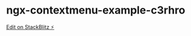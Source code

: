 # ngx-contextmenu-example-c3rhro

[Edit on StackBlitz ⚡️](https://stackblitz.com/edit/ngx-contextmenu-example-c3rhro)